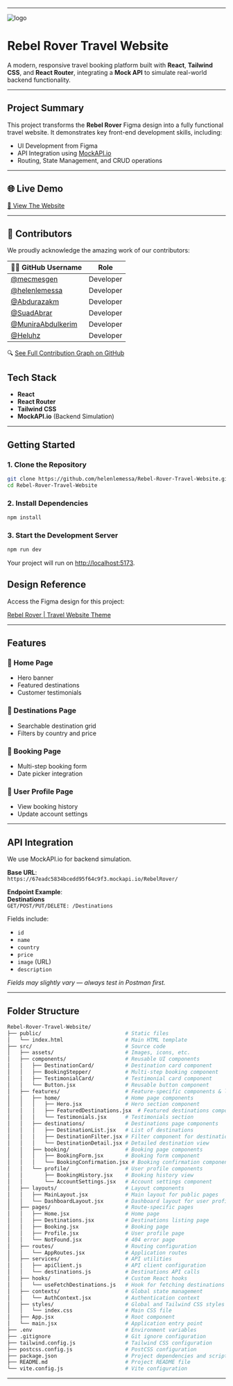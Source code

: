 

---

![logo](https://github.com/user-attachments/assets/2ba64e41-7323-499d-94b7-779fdef5b9e3)

# Rebel Rover Travel Website

A modern, responsive travel booking platform built with **React**, **Tailwind CSS**, and **React Router**, integrating a **Mock API** to simulate real-world backend functionality.

---

## Project Summary

This project transforms the **Rebel Rover** Figma design into a fully functional travel website. It demonstrates key front-end development skills, including:

- UI Development from Figma
- API Integration using [MockAPI.io](https://mockapi.io)
- Routing, State Management, and CRUD operations

---

## 🌐 Live Demo

[🔗 View The Website](https://rebel-rover-travel-capstone.vercel.app/)

---
## 🤝 Contributors

We proudly acknowledge the amazing work of our contributors:

| 👩‍💻 GitHub Username | Role |
|----------------------|------|
| [@mecmesgen](https://github.com/mechatemesgen) | Developer |
| [@helenlemessa](https://github.com/helenlemessa) | Developer |
| [@Abdurazakm](https://github.com/Abdurazakm) | Developer |
| [@SuadAbrar](https://github.com/SuadAbrar) | Developer |
| [@MuniraAbdulkerim](https://github.com/MuniraAbdulkerim) | Developer |
| [@Heluhz](https://github.com/Heluhz) | Developer |

🔍 [See Full Contribution Graph on GitHub](https://github.com/helenlemessa/Rebel-Rover-Travel-Website/pulse)

## Tech Stack

- **React**
- **React Router**
- **Tailwind CSS**
- **MockAPI.io** (Backend Simulation)

---

##  Getting Started

### 1. Clone the Repository

```bash
git clone https://github.com/helenlemessa/Rebel-Rover-Travel-Website.git
cd Rebel-Rover-Travel-Website
```

### 2. Install Dependencies

```bash
npm install
```

### 3. Start the Development Server

```bash
npm run dev
```

Your project will run on [http://localhost:5173](http://localhost:5173).

## Design Reference

Access the Figma design for this project:

[Rebel Rover | Travel Website Theme](https://www.figma.com/design/layfhpZL6cBoAgV41xp7qq/Rebel-Rover-%7C-Travel-Website-Theme-Figma-(Community)?node-id=1-2&t=mRUtU3iOi4o9tare-0)

---

## Features

### 🔹 Home Page
- Hero banner
- Featured destinations
- Customer testimonials

### 🔹 Destinations Page
- Searchable destination grid
- Filters by country and price

### 🔹 Booking Page
- Multi-step booking form
- Date picker integration

### 🔹 User Profile Page
- View booking history
- Update account settings

---

## API Integration

We use MockAPI.io for backend simulation.

**Base URL**:  
`https://67eadc5834bcedd95f64c9f3.mockapi.io/RebelRover/`

**Endpoint Example**:  
**Destinations**  
`GET/POST/PUT/DELETE: /Destinations`

Fields include:
- `id`
- `name`
- `country`
- `price`
- `image` (URL)
- `description`

_Fields may slightly vary — always test in Postman first._

---

## Folder Structure

```bash
Rebel-Rover-Travel-Website/
├── public/                           # Static files
│   └── index.html                    # Main HTML template
├── src/                              # Source code
│   ├── assets/                       # Images, icons, etc.
│   ├── components/                   # Reusable UI components
│   │   ├── DestinationCard/          # Destination card component
│   │   ├── BookingStepper/           # Multi-step booking component
│   │   ├── TestimonialCard/          # Testimonial card component
│   │   └── Button.jsx                # Reusable button component
│   ├── features/                     # Feature-specific components & logic
│   │   ├── home/                     # Home page components
│   │   │   ├── Hero.jsx              # Hero section component
│   │   │   ├── FeaturedDestinations.jsx  # Featured destinations component
│   │   │   └── Testimonials.jsx      # Testimonials section
│   │   ├── destinations/             # Destinations page components
│   │   │   ├── DestinationList.jsx   # List of destinations
│   │   │   ├── DestinationFilter.jsx # Filter component for destinations
│   │   │   └── DestinationDetail.jsx # Detailed destination view
│   │   ├── booking/                  # Booking page components
│   │   │   ├── BookingForm.jsx       # Booking form component
│   │   │   └── BookingConfirmation.jsx # Booking confirmation component
│   │   └── profile/                  # User profile components
│   │       ├── BookingHistory.jsx    # Booking history view
│   │       └── AccountSettings.jsx   # Account settings component
│   ├── layouts/                      # Layout components
│   │   ├── MainLayout.jsx            # Main layout for public pages
│   │   └── DashboardLayout.jsx       # Dashboard layout for user profiles
│   ├── pages/                        # Route-specific pages
│   │   ├── Home.jsx                  # Home page
│   │   ├── Destinations.jsx          # Destinations listing page
│   │   ├── Booking.jsx               # Booking page
│   │   ├── Profile.jsx               # User profile page
│   │   └── NotFound.jsx              # 404 error page
│   ├── routes/                       # Routing configuration
│   │   └── AppRoutes.jsx             # Application routes
│   ├── services/                     # API utilities
│   │   ├── apiClient.js              # API client configuration
│   │   └── destinations.js           # Destinations API calls
│   ├── hooks/                        # Custom React hooks
│   │   └── useFetchDestinations.js   # Hook for fetching destinations
│   ├── contexts/                     # Global state management
│   │   └── AuthContext.jsx           # Authentication context
│   ├── styles/                       # Global and Tailwind CSS styles
│   │   └── index.css                 # Main CSS file
│   ├── App.jsx                       # Root component
│   └── main.jsx                      # Application entry point
├── .env                              # Environment variables
├── .gitignore                        # Git ignore configuration
├── tailwind.config.js                # Tailwind CSS configuration
├── postcss.config.js                 # PostCSS configuration
├── package.json                      # Project dependencies and scripts
├── README.md                         # Project README file
└── vite.config.js                    # Vite configuration
```

---


